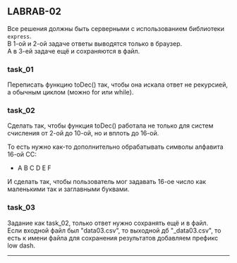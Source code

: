 ## LABRAB-02  

Все решения должны быть серверными с использованием библиотеки `express`.  
В 1-ой и 2-ой задаче ответы выводятся только в браузер.  
А в 3-ей задаче ещё и сохраняются в файл.  


### task_01  

Переписать функцию toDec() так, чтобы она искала ответ не рекурсией, а обычным циклом (можно for или while).  

### task_02  

Сделать так, чтобы функция toDec() работала не только для систем счисления от 2-ой до 10-ой, но и вплоть до 16-ой.  

То есть нужно как-то дополнительно обрабатывать символы алфавита 16-ой CC:  

- A B C D E F  

И сделать так, чтобы пользователь мог задавать 16-ое число как маленькими так и заглавными буквами.  

### task_03  

Задание как task_02, только ответ нужно сохранять ещё и в файл.  
Если входной файл был "data03.csv", то выходной дб "_data03.csv", то есть к имени файла для сохранения результатов добавляем префикс low dash.  

---  
